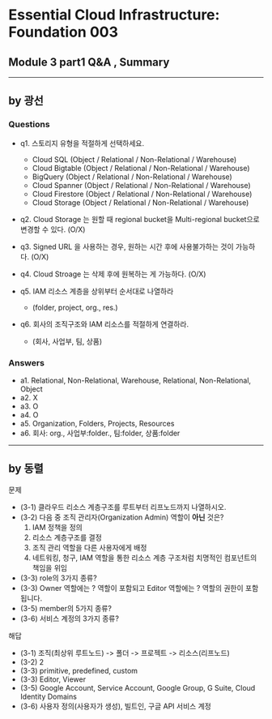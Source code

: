 # Essential Cloud Infrastructure: Foundation 003

## Module 3 part1 Q&A , Summary

---

## by 광선

### Questions
- q1. 스토리지 유형을 적절하게 선택하세요.
  - Cloud SQL (Object / Relational / Non-Relational / Warehouse)
  - Cloud Bigtable (Object / Relational / Non-Relational / Warehouse)
  - BigQuery (Object / Relational / Non-Relational / Warehouse)
  - Cloud Spanner (Object / Relational / Non-Relational / Warehouse)
  - Cloud Firestore (Object / Relational / Non-Relational / Warehouse)
  - Cloud Storage (Object / Relational / Non-Relational / Warehouse)

- q2. Cloud Storage 는 원할 때 regional bucket을 Multi-regional bucket으로 변경할 수 있다. (O/X)

- q3. Signed URL 을 사용하는 경우, 원하는 시간 후에 사용불가하는 것이 가능하다. (O/X)

- q4. Cloud Stroage 는 삭제 후에 원복하는 게 가능하다. (O/X)

- q5. IAM 리소스 계층을 상위부터 순서대로 나열하라
  - (folder, project, org., res.)

- q6. 회사의 조직구조와 IAM 리소스를 적절하게 연결하라.
  - (회사, 사업부, 팀, 상품)

### Answers
  - a1. Relational, Non-Relational, Warehouse, Relational, Non-Relational, Object
  - a2. X
  - a3. O
  - a4. O
  - a5. Organization, Folders, Projects, Resources
  - a6. 회사: org., 사업부:folder., 팀:folder, 상품:folder

---

## by 동렬
문제
* (3-1) 클라우드 리소스 계층구조를 루트부터 리프노드까지 나열하시오.
* (3-2) 다음 중 조직 관리자(Organization Admin) 역할이 **아닌** 것은?
	1. IAM 정책을 정의
	2. 리소스 계층구조를 결정
	3. 조직 관리 역할을 다른 사용자에게 배정
	4. 네트워킹, 청구, IAM 역할을 통한 리소스 계층 구조처럼 치명적인 컴포넌트의 책임을 위임
* (3-3) role의 3가지 종류?
* (3-3) Owner 역할에는 ? 역할이 포함되고 Editor 역할에는 ? 역할의 권한이 포함됩니다.
* (3-5) member의 5가지 종류?
* (3-6) 서비스 계정의 3가지 종류?

해답
* (3-1) 조직(최상위 루트노드) -> 폴더 -> 프로젝트 -> 리소스(리프노드)
* (3-2) 2
* (3-3) primitive, predefined, custom
* (3-3) Editor, Viewer
* (3-5) Google Account, Service Account, Google Group, G Suite, Cloud Identity Domains
* (3-6) 사용자 정의(사용자가 생성), 빌트인, 구글 API 서비스 계정
